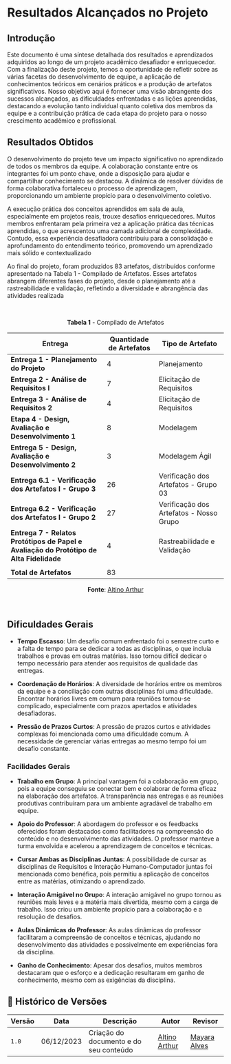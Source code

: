 # Resultados Alcançados no Projeto

## Introdução

Este documento é uma síntese detalhada dos resultados e aprendizados adquiridos ao longo de um projeto acadêmico desafiador e enriquecedor. Com a finalização deste projeto, temos a oportunidade de refletir sobre as várias facetas do desenvolvimento de equipe, a aplicação de conhecimentos teóricos em cenários práticos e a produção de artefatos significativos. Nosso objetivo aqui é fornecer uma visão abrangente dos sucessos alcançados, as dificuldades enfrentadas e as lições aprendidas, destacando a evolução tanto individual quanto coletiva dos membros da equipe e a contribuição prática de cada etapa do projeto para o nosso crescimento acadêmico e profissional.

## Resultados Obtidos

O desenvolvimento do projeto teve um impacto significativo no aprendizado de todos os membros da equipe. A colaboração constante entre os integrantes foi um ponto chave, onde a disposição para ajudar e compartilhar conhecimento se destacou. A dinâmica de resolver dúvidas de forma colaborativa fortaleceu o processo de aprendizagem, proporcionando um ambiente propício para o desenvolvimento coletivo.

A execução prática dos conceitos aprendidos em sala de aula, especialmente em projetos reais, trouxe desafios enriquecedores. Muitos membros enfrentaram pela primeira vez a aplicação prática das técnicas aprendidas, o que acrescentou uma camada adicional de complexidade. Contudo, essa experiência desafiadora contribuiu para a consolidação e aprofundamento do entendimento teórico, promovendo um aprendizado mais sólido e contextualizado

Ao final do projeto, foram produzidos 83 artefatos, distribuídos conforme apresentado na Tabela 1 - Compilado de Artefatos. Esses artefatos abrangem diferentes fases do projeto, desde o planejamento até a rastreabilidade e validação, refletindo a diversidade e abrangência das atividades realizada

<br>

<center>
  
**Tabela 1** - Compilado de Artefatos

| Entrega                                           | Quantidade de Artefatos | Tipo de Artefato |
|---------------------------------------------------|--------------------------|------------------|
| **Entrega 1 - Planejamento do Projeto**            | 4                        | Planejamento     |
| **Entrega 2 - Análise de Requisitos I**            | 7                        | Elicitação de Requisitos |
| **Entrega 3 - Análise de Requisitos 2**            | 4                        | Elicitação de Requisitos |
| **Etapa 4 - Design, Avaliação e Desenvolvimento 1**| 8                        | Modelagem         |
| **Entrega 5 - Design, Avaliação e Desenvolvimento 2**| 3                      | Modelagem Ágil         |
| **Entrega 6.1 - Verificação dos Artefatos I - Grupo 3**| 26                    | Verificação dos Artefatos - Grupo 03 |
| **Entrega 6.2 - Verificação dos Artefatos I - Grupo 2**| 27                    | Verificação dos Artefatos - Nosso Grupo |
| **Entrega 7 - Relatos Protótipos de Papel e Avaliação do Protótipo de Alta Fidelidade**| 4 | Rastreabilidade e Validação |
|                                                   |                          |                  |
| **Total de Artefatos**                             | 83                       |                  |

**Fonte**: [Altino Arthur](https://github.com/arthurrochamoreira)

</center>

<br>

## Dificuldades Gerais

- **Tempo Escasso**: Um desafio comum enfrentado foi o semestre curto e a falta de tempo para se dedicar a todas as disciplinas, o que incluía trabalhos e provas em outras matérias. Isso tornou difícil dedicar o tempo necessário para atender aos requisitos de qualidade das entregas.

- **Coordenação de Horários**: A diversidade de horários entre os membros da equipe e a conciliação com outras disciplinas foi uma dificuldade. Encontrar horários livres em comum para reuniões tornou-se complicado, especialmente com prazos apertados e atividades desafiadoras.

- **Pressão de Prazos Curtos**: A pressão de prazos curtos e atividades complexas foi mencionada como uma dificuldade comum. A necessidade de gerenciar várias entregas ao mesmo tempo foi um desafio constante.

### Facilidades Gerais

- **Trabalho em Grupo**: A principal vantagem foi a colaboração em grupo, pois a equipe conseguiu se conectar bem e colaborar de forma eficaz na elaboração dos artefatos. A transparência nas entregas e as reuniões produtivas contribuíram para um ambiente agradável de trabalho em equipe.

- **Apoio do Professor**: A abordagem do professor e os feedbacks oferecidos foram destacados como facilitadores na compreensão do conteúdo e no desenvolvimento das atividades. O professor manteve a turma envolvida e acelerou a aprendizagem de conceitos e técnicas.

- **Cursar Ambas as Disciplinas Juntas**: A possibilidade de cursar as disciplinas de Requisitos e Interação Humano-Computador juntas foi mencionada como benéfica, pois permitiu a aplicação de conceitos entre as matérias, otimizando o aprendizado.

- **Interação Amigável no Grupo**: A interação amigável no grupo tornou as reuniões mais leves e a matéria mais divertida, mesmo com a carga de trabalho. Isso criou um ambiente propício para a colaboração e a resolução de desafios.

- **Aulas Dinâmicas do Professor**: As aulas dinâmicas do professor facilitaram a compreensão de conceitos e técnicas, ajudando no desenvolvimento das atividades e possivelmente em experiências fora da disciplina.

- **Ganho de Conhecimento**: Apesar dos desafios, muitos membros destacaram que o esforço e a dedicação resultaram em ganho de conhecimento, mesmo com as exigências da disciplina.

## 📑 Histórico de Versões

| Versão | Data | Descrição | Autor | Revisor |
|--------|------|------------|------|---------|
| `1.0` | 06/12/2023 | Criação do documento e do seu conteúdo |  [Altino Arthur](https://github.com/arthurrochamoreira)| [Mayara Alves](https://github.com/Mayara-tech) | 
